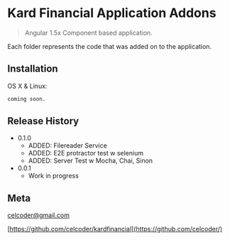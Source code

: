# Kard Financial Application Addons
> Angular 1.5x Component based application.

Each folder represents the code that was added on to the application.

## Installation

OS X & Linux:

```sh
coming soon.
```

## Release History

* 0.1.0
    * ADDED: Filereader Service
    * ADDED: E2E protractor test w selenium
    * ADDED: Server Test w Mocha, Chai, Sinon
* 0.0.1
    * Work in progress

## Meta

celcoder@gmail.com

[https://github.com/celcoder/kardfinancial](https://github.com/celcoder/)
